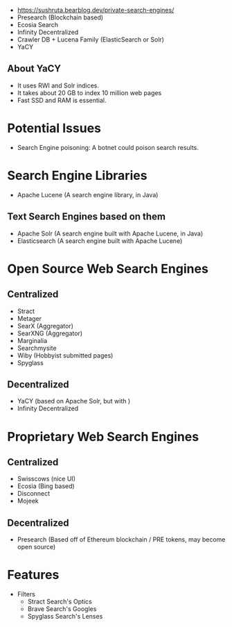 - https://sushruta.bearblog.dev/private-search-engines/
- Presearch (Blockchain based)
- Ecosia Search
- Infinity Decentralized
- Crawler DB + Lucena Family (ElasticSearch or Solr)
- YaCY
## About YaCY

- It uses RWI and Solr indices.
- It takes about 20 GB to index 10 million web pages
- Fast SSD and RAM is essential.
# Potential Issues
- Search Engine poisoning: A botnet could poison search results.
# Search Engine Libraries
- Apache Lucene (A search engine library, in Java)
## Text Search Engines based on them
- Apache Solr (A search engine built with Apache Lucene, in Java)
- Elasticsearch (A search engine built with Apache Lucene)
# Open Source Web Search Engines
## Centralized
- Stract
- Metager
- SearX (Aggregator)
- SearXNG (Aggregator)
- Marginalia
- Searchmysite
- Wiby (Hobbyist submitted pages)
- Spyglass
## Decentralized
- YaCY (based on Apache Solr, but with )
- Infinity Decentralized
# Proprietary Web Search Engines
## Centralized
- Swisscows (nice UI)
- Ecosia (Bing based)
- Disconnect
- Mojeek
## Decentralized
- Presearch (Based off of Ethereum blockchain / PRE tokens, may become open source)
# Features
- Filters
	- Stract Search's Optics
	- Brave Search's Googles
	- Spyglass Search's Lenses